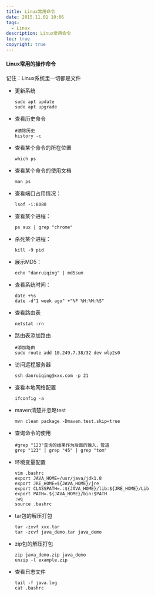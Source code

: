 ```yaml
---
title: Linux常用命令
date: 2015.11.01 10:06
tags:
  - Linux
description: Linux常用命令
toc: true
copyright: true
---
```


#### Linux常用的操作命令

记住：Linux系统里一切都是文件

- 更新系统

  ```shell
  sudo apt update
  sudo apt upgrade
  ```

- 查看历史命令

  ```shell
  #清除历史
  history -c
  ```

- 查看某个命令的所在位置

  ```shell
  which ps
  ```

- 查看某个命令的使用文档

  ```shell
  man ps
  ```

- 查看端口占用情况：

  ```shell
  lsof -i:8080
  ```

- 查看某个进程：

  ```shell
  ps aux | grep "chrome"
  ```

- 杀死某个进程：

  ```shell
  kill -9 pid
  ```

- 展示MD5：

  ```shell
  echo "danruiqing" | md5sum
  ```

- 查看系统时间：

  ```shell
  date +%s
  date -d"1 week ago" +"%F %H:%M:%S"
  ```

- 查看路由表

  ```shell
  netstat -rn
  ```

- 路由表添加路由

  ```shell
  #添加路由
  sudo route add 10.249.7.38/32 dev wlp2s0
  ```

- 访问远程服务器

  ```shell
  ssh danruiqing@xxx.com -p 21
  ```

- 查看本地网络配置

  ```shell
  ifconfig -a
  ```

- maven清楚并忽略test

  ```shell
  mvn clean package -Dmaven.test.skip=true
  ```

- 查询命令的使用

  ```shell
  #grep "123"查询的结果作为后面的输入，管道
  grep "123" | grep "45" | grep "tom"
  ```

- 环境变量配置

  ```shell
  vim .bashrc
  export JAVA_HOME=/usr/java/jdk1.8
  export JRE_HOME=${JAVA_HOME}/jre
  export CLASSPATH=.:${JAVA_HOME}/lib:${JRE_HOME}/Lib
  export PATH=.${JAVA_HOME}/bin:$PATH
  :wq
  source .bashrc
  ```

- tar包的解压打包

  ```shell
  tar -zxvf xxx.tar
  tar -zcvf java_demo.tar java_demo
  ```

- zip包的解压打包

  ```shell
  zip java_demo.zip java_demo
  unzip -l example.zip
  ```

- 查看日志文件

  ```shell
  tail -f java.log
  cat .bashrc
  ```

  

